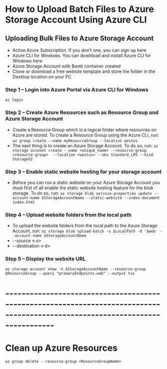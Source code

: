 # How to Upload Batch Files to Azure Storage Account Using Azure CLI
## Uploading Bulk Files to Azure Storage Account
- Active Azure Subscription. If you don’t one, you can sign up here
- Azure CLI for Windows. You can download and install Azure CLI for Windows here
- Azure Storage Account with $web container created
- Clone or download a free website template and store the folder in the Desktop location on your PC
###  Step 1 – Login into Azure Portal via Azure CLI for Windows
```az login```
### Step 2 – Create Azure Resources such as Resource Group and Azure Storage Account
- Create a Resource Group which is a logical folder where resources on Azure are stored. To create a Resource Group using the Azure CLI, run:
```az group create --name myResourceGroup --location westus```
- The next thing is to create an Azure Storage Account. To do so, run:
```az storage account create --name <unique_name> --resource-group <resource-group>  --location <westus> --sku Standard_LRS --kind StorageV2```
### Step 3 – Enable static website hosting for your storage account
- Before you can run a static website on your Azure Storage Account you must first of all enable the static website hosting feature for the blob storage. To do so, run:
```az storage blob service-properties update --account-name $StorageAccountName --static-website --index-document index.html```
### Step 4 – Upload website folders from the local path
- To upload the website folders from the local path to the Azure Storage Account, run:
```az storage blob upload-batch -s $LocalPath -d '$web' --account-name $StorageAccountName```
-  --source <-s>
- --destination <-d>
### Step 5 – Display the website URL
```az storage account show -n $StorageAccountName --resource-group $ResourceGroup --query "primaryEndpoints.web" --output tsv```
# ------------------------------------------------------------------------------------------------------------------------------ #
# Clean up Azure Resources
``` az group delete --resource-group <ResourceGroupName> ```



